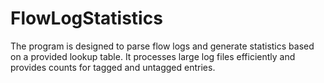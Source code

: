 # FlowLogStatistics
The program is designed to parse flow logs and generate statistics based on a provided lookup table. It processes large log files efficiently and provides counts for tagged and untagged entries.
